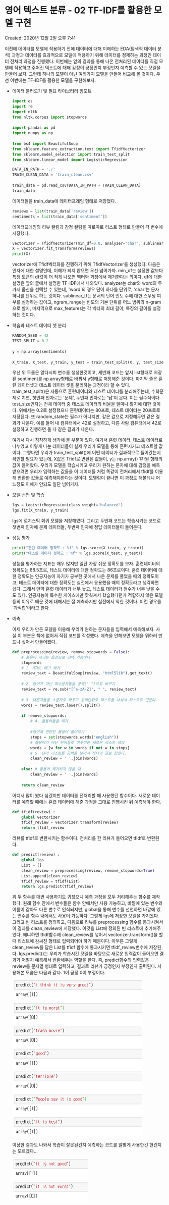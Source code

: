 # 영어 텍스트 분류 - 02 TF-IDF를 활용한 모델 구현

Created: 2020년 12월 2일 오후 7:41

이전에 데이터를 모델에 적용하기 전에 데이터에 대해 이해하는 EDA(탐색적 데이터 분석) 과정과 데이터를 효과적으로 모델에 적용하기 위해 데이터를 정제하는 과정인 데이터 전처리 과정을 진행했다. 이번에는 앞의 결과를 통해 나온 전처리된 데이터를 직접 모델에 적용하고 주어진 텍스트에 대해 감정이 긍정인지 부정인지 예측할 수 있는 모델을 만들어 보자. 그런데 하나의 모델이 아닌 여러가지 모델을 만들어 비교해 볼 것이다. 우선 이번에는 TF-IDF를 활용한 모델을 구현해보자.

- 데이터 불러오기 및 필요 라이브러리 임포트

    ```python
    import os
    import re
    import nltk
    from nltk.corpus import stopwords

    import pandas as pd
    import numpy as np

    from bs4 import BeautifulSoup
    from sklearn.feature_extraction.text import TfidfVectorizer
    from sklearn.model_selection import train_test_split
    from sklearn.linear_model import LogisticRegression
    ```

    ```python
    DATA_IN_PATH = './'
    TRAIN_CLEAN_DATA = 'train_clean.csv'

    train_data = pd.read_csv(DATA_IN_PATH + TRAIN_CLEAN_DATA)
    train_data
    ```

    데이터들을 train_data에 데이터프레임 형태로 저장했다.

    ```python
    reviews = list(train_data['review'])
    sentiments = list(train_data['sentiment'])
    ```

    데이터프레임의 리뷰 컬럼과 감정 컬럼을 따로따로 리스트 형태로 만들어 각 변수에 저장했다.

    ```python
    vectorizer = TfidfVectorizer(min_df=0.0, analyzer="char", sublinear_tf=True, ngram_range=(1, 3), max_features=5000)
    X = vectorizer.fit_transform(reviews)
    print(X)
    ```

    vectorizer에 Tfidf벡터화를 진행하기 위해 TfidfVectorizer를 생성했다. 다음은 인자에 대한 설명인데, 이해가 되지 않으면 우선 넘어가자. min_df는 설정한 값보다 특정 토큰의 df값이 더 적게 나오면 벡터와 과정에서 제거한다는 의미다. df에 대한 설명은 앞의 글에서 설명한 TF-IDF에서 나와있다. analyzer는 char와 word의 두가지 옵션을 선택할 수 있는데, 'word'의 경우 단어 하나를 단위로, 'char'는 문자 하나를 단위로 하는 것이다. sublinear_tf는 문서의 단어 빈도 수에 대한 스무딩 여부를 설정하는 값이고, ngram_range는 빈도의 기본 단위를 어느 범위의 n-gram으로 할지, 마지막으로 max_features는 각 벡터의 최대 길이, 특징의 길이를 설정하는 것이다.

- 학습과 테스트 데이터 셋 분리

    ```python
    RANDOM_SEED = 42
    TEST_SPLIT = 0.2

    y = np.array(sentiments)

    X_train, X_test, y_train, y_test = train_test_split(X, y, test_size=TEST_SPLIT, random_state=RANDOM_SEED)
    ```

    우선 위 두줄은 알다시피 변수를 생성한것이고, 세번째 코드는 앞서 list형태로 저장된 sentiment를 np.array형태로 바꿔서 y형태로 저장해준 것이다. 마지막 줄은 훈련 데이터셋과 테스트 데이터 셋을 분리하는 과정이라 할 수 있다. train_test_split()은 자동으로 훈련데이터와 테스트 데이터를 분리해주는데, 수학문제로 치면, 첫번째 인자로는 '문제', 두번째 인자로는 '답'이 온다. 이는 필수적이다. test_size인자는 전체 데이터 중 테스트 데이터의 비율을 얼마나 할지에 대한 것이다. 위에서는 0.2로 설정했으니 훈련데이터는 80프로, 테스트 데이터는 20프로로 저장된다. 또 random_state는 필수가 아니지만, 같은 값으로 지정해두면 같은 결과가 나온다. 예를 들어 내 컴퓨터에서 42로 설정하고, 다른 사람 컴퓨터에서 42로 설정하고 진행하면 둘 다 같은 결과가 나온다.

    여기서 다시 침착하게 생각해 볼 부분이 있다. 여기서 훈련 데이터, 테스트 데이터로 나누었고 이렇게 나눈 데이터들이 실제 우리가 모델을 통해 훈련시키고 테스트할 값이다. 그렇다면 우리가 train_test_split()에 어떤 데이터가 결과적으로 들어갔는지 확인할 필요가 있는데, X값은 Tfidf로 변환된 값들이, y는 np.array() 1차원 형태의 값이 들어왔다. 우리가 모델을 학습시키고 우리가 원하는 문자에 대해 감정을 예측받으려면 우리가 입력하는 값들을 이 데이터들 처럼 똑같이 전처리해서 tfidf를 이용해 변환한 값들로 예측해야한다는 것이다. 모델링이 끝나면 이 과정도 해볼테니 어느정도 이해가 안되도 일단 넘어가자.

- 모델 선언 및 학습

    ```python
    lgs = LogisticRegression(class_weight='balanced')
    lgs.fit(X_train, y_train)
    ```

    lgs에 로지스틱 회귀 모델을 저장해였다. 그리고 두번째 코드는 학습시키는 코드로 첫번째 인자에 문제 데이터들, 두번째 인자에 정답 데이터들이 들어온다.

- 성능 평가

    ```python
    print("훈련 데이터 정확도 : %f" % lgs.score(X_train, y_train))
    print("테스트 데이터 정확도 : %f" % lgs.score(X_test, y_test))
    ```

    성능을 평가하는 지표는 매우 많지만 일단 가장 쉬운 정확도를 보자. 훈련데이터의 정확도는 88.5프로, 테스트 데이터에 대한 정확도는 86프로이다. 훈련 데이터에 대한 정확도는 인공지능이 자기가 공부한 곳에서 나온 문제를 풀었을 때의 정확도이고, 테스트 데이터에 대한 정확도는 실전에서 응용했을 때의 정확도라고 생각하면 쉽다. 그래서 만약 훈련 데이터가 너무 높고, 테스트 데이터가 점수가 너무 낮을 수도 있다. 인공지능이 특수한 케이스에만 맞춰져서 학습했다던가 적합하지 않은 모델 등의 이유로 배운 것에 대해서는 잘 예측하지만 실전에서 약한 것이다. 이런 경우를 '과적합'이라고 한다.

- 예측

    이제 우리가 만든 모델을 이용해 우리가 원하는 문자들을 입력해서 예측해보자. 사실 이 부분은 책에 없어서 직접 코드를 작성했다. 예측을 안해보면 모델을 뭐하러 만드나 싶어서 만들어봤다.

    ```python
    def preprocessing(review, remove_stopwords = False): 
        # 불용어 제거는 옵션으로 선택 가능하다.
        stopwords
        # 1. HTML 태그 제거
        review_text = BeautifulSoup(review, "html5lib").get_text()	

        # 2. 영어가 아닌 특수문자들을 공백(" ")으로 바꾸기
        review_text = re.sub("[^a-zA-Z]", " ", review_text)

        # 3. 대문자들을 소문자로 바꾸고 공백단위로 텍스트들 나눠서 리스트로 만든다.
        words = review_text.lower().split()

        if remove_stopwords: 
            # 4. 불용어들을 제거
        
            #영어에 관련된 불용어 불러오기
            stops = set(stopwords.words("english"))
            # 불용어가 아닌 단어들로 이루어진 새로운 리스트 생성
            words = [w for w in words if not w in stops]
            # 5. 단어 리스트를 공백을 넣어서 하나의 글로 합친다.	
            clean_review = ' '.join(words)

        else: # 불용어 제거하지 않을 때
            clean_review = ' '.join(words)

        return clean_review
    ```

    어디서 많이 봤다 싶겠지만 데이터를 전처리할 때 사용했던 함수이다. 새로운 데이터를 예측할 때에는 훈련 데이터에 해준 과정을 그대로 진행시킨 뒤 예측해야 한다.

    ```python
    def tfidf(review) :
        global vectorizer
        tfidf_review = vectorizer.transform(review)
        return tfidf_review
    ```

    리뷰를 tfidf로 변환시키는 함수이다. 전처리를 한 리뷰가 들어오면 tfidf로 변환된다.

    ```python
    def predict(review) :
        global lgs
        List = []
        clean_review = preprocessing(review, remove_stopwords=True)
        List.append(clean_review)
        tfidf_review = tfidf(List)
        return lgs.predict(tfidf_review)
    ```

    위 두 함수를 매번 사용하기도 귀찮으니 예측 과정을 모두 처리해주는 함수를 제작했다. 원래 함수 안에서 변수들은 함수 안에서만 사용 가능하고, 바깥에 있는 변수와 이름이 같아도 다른 변수로 인식되지만, global을 통해 변수를 선언하면 바깥에 있는 변수를 함수 내에서도 사용이 가능하다. 그렇게 lgs에 저장한 모델을 가져왔다. 그리고 빈 리스트를 정의하고, 다음으로 리뷰를 preprocessing 함수를 통과시켜서 이 결과를 clean_review에 저장했다. 이것을 List에 정의된 빈 리스트에 추가해주었다. 왜냐하면 tfidf함수에 clean_review를 넣어서 vectorizer.transform()을 할 때 리스트에 감싸진 형태로 입력되어야 하기 때문이다. 아무튼 그렇게 clean_review를 담은 List를 tfidf 함수에 통과시키면 tfidf_review변수에 저장된다. lgs.predict()는 우리가 학습시킨 모델을 바탕으로 새로운 입력값이 들어오면 결과가 어떨지 예측해서 반환해주는 역할을 한다. 즉, predict함수의 입력값은 review를 문자열 형태로 입력하고, 결과로 리뷰가 긍정인지 부정인지 출력된다. 사용해본 모습은 다음과 같다. 1이 긍정 0이 부정이다.

    ![predict1](./images/tfidfPredict1.png)

    이상한 결과도 나와서 학습이 잘못된건지 예측하는 코드를 알밪게 사용한긴 한건지는 모르겠다...

    ![predict2](./images/tfidfPredict2.png)